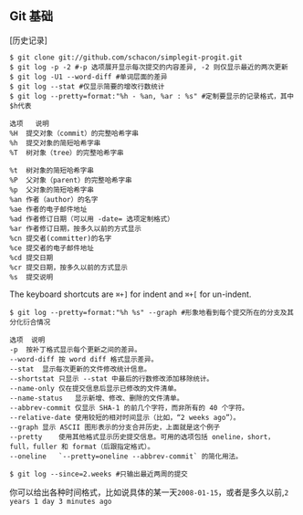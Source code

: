 Git 基础
---
[历史记录]

	$ git clone git://github.com/schacon/simplegit-progit.git 
	$ git log -p -2 #-p 选项展开显示每次提交的内容差异, -2 则仅显示最近的两次更新
	$ git log -U1 --word-diff #单词层面的差异
	$ git log --stat #仅显示简要的增改行数统计
	$ git log --pretty=format:"%h - %an, %ar : %s" #定制要显示的记录格式，其中$h代表
	
	选项	 说明
	%H	提交对象（commit）的完整哈希字串
	%h	提交对象的简短哈希字串
	%T	树对象（tree）的完整哈希字串
	
	%t	树对象的简短哈希字串
	%P	父对象（parent）的完整哈希字串
	%p	父对象的简短哈希字串
	%an	作者（author）的名字
	%ae	作者的电子邮件地址
	%ad	作者修订日期（可以用 -date= 选项定制格式）
	%ar	作者修订日期，按多久以前的方式显示
	%cn	提交者(committer)的名字
	%ce	提交者的电子邮件地址
	%cd	提交日期
	%cr	提交日期，按多久以前的方式显示
	%s	提交说明

The keyboard shortcuts are `⌘+]` for indent and `⌘+[` for un-indent. 

	$ git log --pretty=format:"%h %s" --graph #形象地看到每个提交所在的分支及其分化衍合情况
	
	选项	说明
	-p	按补丁格式显示每个更新之间的差异。
	--word-diff	按 word diff 格式显示差异。
	--stat	显示每次更新的文件修改统计信息。
	--shortstat	只显示 --stat 中最后的行数修改添加移除统计。
	--name-only	仅在提交信息后显示已修改的文件清单。
	--name-status	显示新增、修改、删除的文件清单。
	--abbrev-commit	仅显示 SHA-1 的前几个字符，而非所有的 40 个字符。
	--relative-date	使用较短的相对时间显示（比如，“2 weeks ago”）。
	--graph	显示 ASCII 图形表示的分支合并历史，上面就是这个例子
	--pretty	使用其他格式显示历史提交信息。可用的选项包括 oneline，short，full，fuller 和 format（后跟指定格式）。
	--oneline	`--pretty=oneline --abbrev-commit` 的简化用法。

	$ git log --since=2.weeks #只输出最近两周的提交
你可以给出各种时间格式，比如说具体的某一天`2008-01-15`，或者是多久以前,`2 years 1 day 3 minutes ago`


